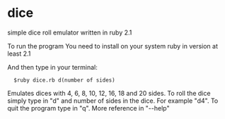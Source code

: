 dice
====

simple dice roll emulator written in ruby 2.1

To run the program You need to install on your system ruby in version at least 2.1

And then type in your terminal:

```
  $ruby dice.rb d(number of sides)
```

Emulates dices with 4, 6, 8, 10, 12, 16, 18 and 20 sides.
To roll the dice simply type in "d" and number of sides in the dice. For example "d4".
To quit the program type in "q".
More reference in "--help"
